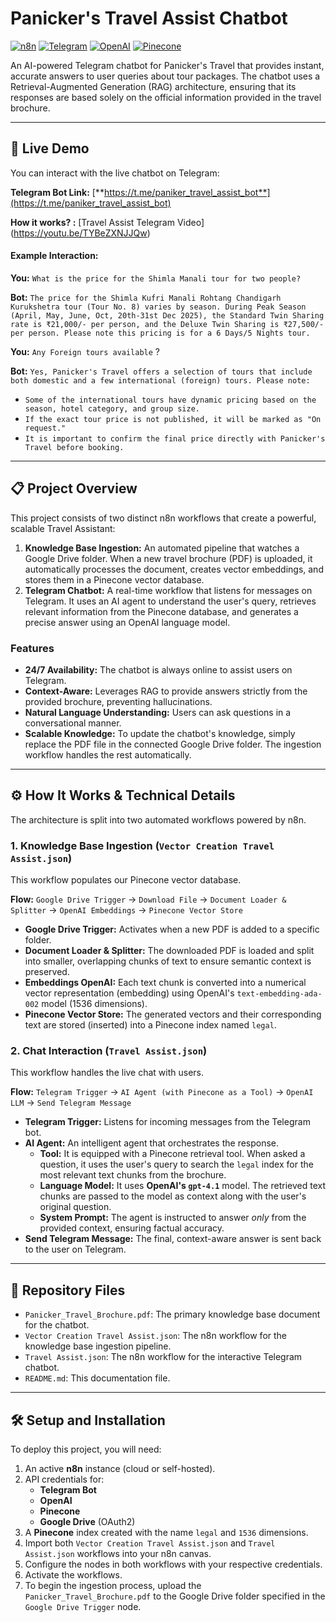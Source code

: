 # Panicker's Travel Assist Chatbot

[![n8n](https://img.shields.io/badge/Built%20with-n8n-FF5533.svg)](https://n8n.io/)
[![Telegram](https://img.shields.io/badge/Platform-Telegram-2CA5E0.svg)](https://telegram.org/)
[![OpenAI](https://img.shields.io/badge/Powered%20by-OpenAI-412991.svg)](https://openai.com/)
[![Pinecone](https://img.shields.io/badge/Vector%20DB-Pinecone-blue.svg)](https://www.pinecone.io/)

An AI-powered Telegram chatbot for Panicker's Travel that provides instant, accurate answers to user queries about tour packages. The chatbot uses a Retrieval-Augmented Generation (RAG) architecture, ensuring that its responses are based solely on the official information provided in the travel brochure.

---

## 🤖 Live Demo

You can interact with the live chatbot on Telegram:

**Telegram Bot Link:** [**https://t.me/paniker_travel_assist_bot**](https://t.me/paniker_travel_assist_bot)


**How it works? :** [Travel Assist Telegram Video] (https://youtu.be/TYBeZXNJJQw)

#### Example Interaction:
**You:** `What is the price for the Shimla Manali tour for two people?`

**Bot:** `The price for the Shimla Kufri Manali Rohtang Chandigarh Kurukshetra tour (Tour No. 8) varies by season. During Peak Season (April, May, June, Oct, 20th-31st Dec 2025), the Standard Twin Sharing rate is ₹21,000/- per person, and the Deluxe Twin Sharing is ₹27,500/- per person. Please note this pricing is for a 6 Days/5 Nights tour.`

**You:** `Any Foreign tours available` ?

**Bot:** `Yes, Panicker's Travel offers a selection of tours that include both domestic and a few international (foreign) tours. Please note:`

- `Some of the international tours have dynamic pricing based on the season, hotel category, and group size.`
- `If the exact tour price is not published, it will be marked as "On request."`
- `It is important to confirm the final price directly with Panicker's Travel before booking.`

---

## 📋 Project Overview

This project consists of two distinct n8n workflows that create a powerful, scalable Travel Assistant:

1.  **Knowledge Base Ingestion:** An automated pipeline that watches a Google Drive folder. When a new travel brochure (PDF) is uploaded, it automatically processes the document, creates vector embeddings, and stores them in a Pinecone vector database.
2.  **Telegram Chatbot:** A real-time workflow that listens for messages on Telegram. It uses an AI agent to understand the user's query, retrieves relevant information from the Pinecone database, and generates a precise answer using an OpenAI language model.

### Features
- **24/7 Availability:** The chatbot is always online to assist users on Telegram.
- **Context-Aware:** Leverages RAG to provide answers strictly from the provided brochure, preventing hallucinations.
- **Natural Language Understanding:** Users can ask questions in a conversational manner.
- **Scalable Knowledge:** To update the chatbot's knowledge, simply replace the PDF file in the connected Google Drive folder. The ingestion workflow handles the rest automatically.

---

## ⚙️ How It Works & Technical Details

The architecture is split into two automated workflows powered by n8n.

### 1. Knowledge Base Ingestion (`Vector Creation Travel Assist.json`)

This workflow populates our Pinecone vector database.

**Flow:**
`Google Drive Trigger` → `Download File` → `Document Loader & Splitter` → `OpenAI Embeddings` → `Pinecone Vector Store`

- **Google Drive Trigger:** Activates when a new PDF is added to a specific folder.
- **Document Loader & Splitter:** The downloaded PDF is loaded and split into smaller, overlapping chunks of text to ensure semantic context is preserved.
- **Embeddings OpenAI:** Each text chunk is converted into a numerical vector representation (embedding) using OpenAI's `text-embedding-ada-002` model (1536 dimensions).
- **Pinecone Vector Store:** The generated vectors and their corresponding text are stored (inserted) into a Pinecone index named `legal`.

### 2. Chat Interaction (`Travel Assist.json`)

This workflow handles the live chat with users.

**Flow:**
`Telegram Trigger` → `AI Agent (with Pinecone as a Tool)` → `OpenAI LLM` → `Send Telegram Message`

- **Telegram Trigger:** Listens for incoming messages from the Telegram bot.
- **AI Agent:** An intelligent agent that orchestrates the response.
    - **Tool:** It is equipped with a Pinecone retrieval tool. When asked a question, it uses the user's query to search the `legal` index for the most relevant text chunks from the brochure.
    - **Language Model:** It uses **OpenAI's `gpt-4.1`** model. The retrieved text chunks are passed to the model as context along with the user's original question.
    - **System Prompt:** The agent is instructed to answer *only* from the provided context, ensuring factual accuracy.
- **Send Telegram Message:** The final, context-aware answer is sent back to the user on Telegram.

---

## 📂 Repository Files

* `Panicker_Travel_Brochure.pdf`: The primary knowledge base document for the chatbot.
* `Vector Creation Travel Assist.json`: The n8n workflow for the knowledge base ingestion pipeline.
* `Travel Assist.json`: The n8n workflow for the interactive Telegram chatbot.
* `README.md`: This documentation file.

---

## 🛠️ Setup and Installation

To deploy this project, you will need:
1.  An active **n8n** instance (cloud or self-hosted).
2.  API credentials for:
    * **Telegram Bot**
    * **OpenAI**
    * **Pinecone**
    * **Google Drive** (OAuth2)
3.  A **Pinecone** index created with the name `legal` and `1536` dimensions.
4.  Import both `Vector Creation Travel Assist.json` and `Travel Assist.json` workflows into your n8n canvas.
5.  Configure the nodes in both workflows with your respective credentials.
6.  Activate the workflows.
7.  To begin the ingestion process, upload the `Panicker_Travel_Brochure.pdf` to the Google Drive folder specified in the `Google Drive Trigger` node.
